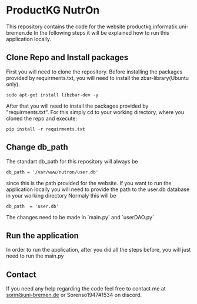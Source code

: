 # ProductKG NutrOn

This repository contains the code for the website productkg.informatik.uni-bremen.de
In the following steps it will be explained how to run this application locally.

## Clone Repo and Install packages
First you will need to clone the repository.
Before installing the packages provided by requirments.txt, you will need to install the zbar-library(Ubuntu only).

`sudo apt-get install libzbar-dev -y`

After that you will need to install the  packages provided by "requirments.txt".
For this simply cd to your working directory, where you cloned the repo and execute:

`pip install -r requirments.txt`

## Change db_path
The standart db_path for this repository will always be

`db_path = '/var/www/nutron/user.db'`

since this is the path provided for the website.
If you want to run the application locally you will need to provide the path to the user.db database in your working directory
Normaly this will be

`db_path  = 'user.db'`

The changes need to be made in ´main.py´ and ´userDAO.py´

## Run the application
In order to run the application, after you did all the steps before, you will just need to run the main.py

## Contact
If you need any help regarding the code feel free to contact me at
sorin@uni-bremen.de or Sorenso1947#1534 on discord.
